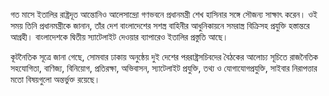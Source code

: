 গত মাসে ইতালির রাষ্ট্রদূত আন্তোনিও আলেসান্দ্রো গণভবনে প্রধানমন্ত্রী শেখ হাসিনার সঙ্গে সৌজন্য সাক্ষাৎ করেন। ওই সময় তিনি প্রধানমন্ত্রীকে জানান, তাঁর দেশ বাংলাদেশের সশস্ত্র বাহিনীর আধুনিকায়নে সমরাস্ত্র বিক্রিসহ প্রযুক্তি হস্তান্তরে আগ্রহী। বাংলাদেশকে দ্বিতীয় স্যাটেলাইট দেওয়ার ব্যাপারেও ইতালির প্রস্তুতি আছে।

কূটনৈতিক সূত্রে জানা গেছে, সোমবার ঢাকায় অনুষ্ঠেয় দুই দেশের পররাষ্ট্রসচিবদের বৈঠকের আলোচ্য সূচিতে রাজনৈতিক সহযোগিতা, বাণিজ্য, বিনিয়োগ, প্রতিরক্ষা, অভিবাসন, স্যাটেলাইট প্রযুক্তি, তথ্য ও যোগাযোগপ্রযুক্তি, সাইবার নিরাপত্তার মতো বিষয়গুলো অন্তর্ভুক্ত রয়েছে।
